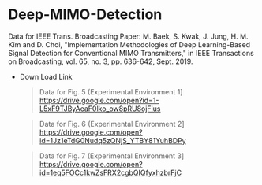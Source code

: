 # Deep-MIMO-Detection
Data for IEEE Trans. Broadcasting Paper: M. Baek, S. Kwak, J. Jung, H. M. Kim and D. Choi, "Implementation Methodologies of Deep Learning-Based Signal Detection for Conventional MIMO Transmitters," in IEEE Transactions on Broadcasting, vol. 65, no. 3, pp. 636-642, Sept. 2019.

- Down Load Link
  > Data for Fig. 5 (Experimental Environment 1]
https://drive.google.com/open?id=1-L5xF9TJByAeaF0lko_ow8pRU8ojFius

  > Data for Fig. 6 (Experimental Environment 2]
https://drive.google.com/open?id=1Jz1eTdG0Nudq5zQNjS_YTBY81YuhBDPy

  > Data for Fig. 7 (Experimental Environment 3]
https://drive.google.com/open?id=1eq5FOCc1kwZsFRX2cgbQIQfyxhzbrFjC
